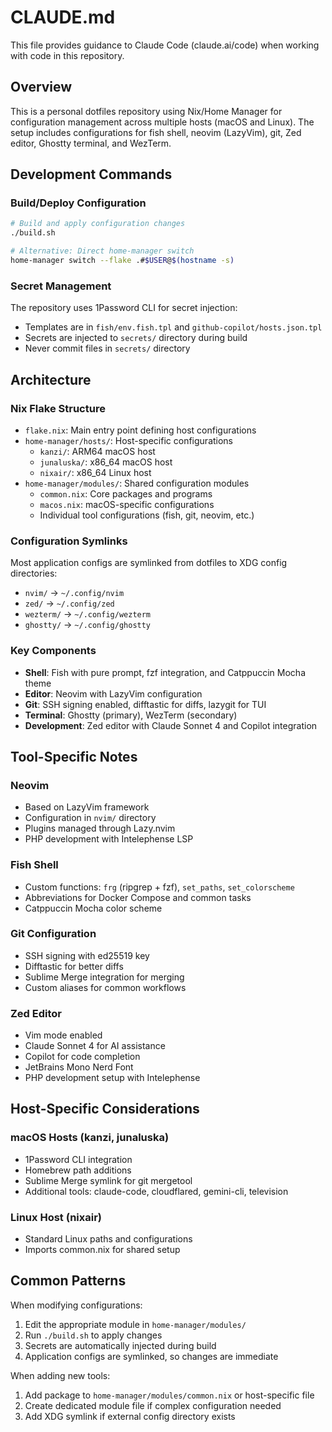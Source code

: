 # CLAUDE.md

This file provides guidance to Claude Code (claude.ai/code) when working with code in this repository.

## Overview

This is a personal dotfiles repository using Nix/Home Manager for configuration management across multiple hosts (macOS and Linux). The setup includes configurations for fish shell, neovim (LazyVim), git, Zed editor, Ghostty terminal, and WezTerm.

## Development Commands

### Build/Deploy Configuration
```bash
# Build and apply configuration changes
./build.sh

# Alternative: Direct home-manager switch
home-manager switch --flake .#$USER@$(hostname -s)
```

### Secret Management
The repository uses 1Password CLI for secret injection:
- Templates are in `fish/env.fish.tpl` and `github-copilot/hosts.json.tpl`
- Secrets are injected to `secrets/` directory during build
- Never commit files in `secrets/` directory

## Architecture

### Nix Flake Structure
- `flake.nix`: Main entry point defining host configurations
- `home-manager/hosts/`: Host-specific configurations
  - `kanzi/`: ARM64 macOS host
  - `junaluska/`: x86_64 macOS host  
  - `nixair/`: x86_64 Linux host
- `home-manager/modules/`: Shared configuration modules
  - `common.nix`: Core packages and programs
  - `macos.nix`: macOS-specific configurations
  - Individual tool configurations (fish, git, neovim, etc.)

### Configuration Symlinks
Most application configs are symlinked from dotfiles to XDG config directories:
- `nvim/` → `~/.config/nvim`
- `zed/` → `~/.config/zed`
- `wezterm/` → `~/.config/wezterm`
- `ghostty/` → `~/.config/ghostty`

### Key Components
- **Shell**: Fish with pure prompt, fzf integration, and Catppuccin Mocha theme
- **Editor**: Neovim with LazyVim configuration
- **Git**: SSH signing enabled, difftastic for diffs, lazygit for TUI
- **Terminal**: Ghostty (primary), WezTerm (secondary)
- **Development**: Zed editor with Claude Sonnet 4 and Copilot integration

## Tool-Specific Notes

### Neovim
- Based on LazyVim framework
- Configuration in `nvim/` directory
- Plugins managed through Lazy.nvim
- PHP development with Intelephense LSP

### Fish Shell
- Custom functions: `frg` (ripgrep + fzf), `set_paths`, `set_colorscheme`
- Abbreviations for Docker Compose and common tasks
- Catppuccin Mocha color scheme

### Git Configuration
- SSH signing with ed25519 key
- Difftastic for better diffs
- Sublime Merge integration for merging
- Custom aliases for common workflows

### Zed Editor
- Vim mode enabled
- Claude Sonnet 4 for AI assistance
- Copilot for code completion
- JetBrains Mono Nerd Font
- PHP development setup with Intelephense

## Host-Specific Considerations

### macOS Hosts (kanzi, junaluska)
- 1Password CLI integration
- Homebrew path additions
- Sublime Merge symlink for git mergetool
- Additional tools: claude-code, cloudflared, gemini-cli, television

### Linux Host (nixair)
- Standard Linux paths and configurations
- Imports common.nix for shared setup

## Common Patterns

When modifying configurations:
1. Edit the appropriate module in `home-manager/modules/`
2. Run `./build.sh` to apply changes
3. Secrets are automatically injected during build
4. Application configs are symlinked, so changes are immediate

When adding new tools:
1. Add package to `home-manager/modules/common.nix` or host-specific file
2. Create dedicated module file if complex configuration needed
3. Add XDG symlink if external config directory exists